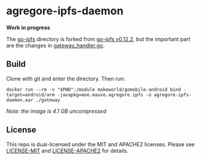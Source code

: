 # agregore-ipfs-daemon

**Work in progress**


The [go-ipfs](./go-ipfs/) directory is forked from [go-ipfs v0.12.2](https://github.com/ipfs/go-ipfs/tree/v0.12.2), but the important part are the changes in [gateway_handler.go](./go-ipfs/core/corehttp/gateway_handler.go).


## Build

Clone with git and enter the directory. Then run:

```
docker run --rm -v "$PWD":/module makeworld/gomobile-android bind -target=android/arm -javapkg=moe.mauve.agregore.ipfs -o agregore-ipfs-daemon.aar ./gateway
```

*Note: the image is 4.1 GB uncompressed*

## License

This repo is dual-licensed under the MIT and APACHE2 licenses. Please see [LICENSE-MIT](LICENSE-MIT) and [LICENSE-APACHE2](LICENSE-APACHE2) for details.

